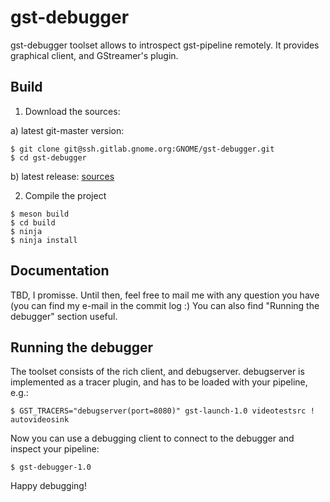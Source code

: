 # gst-debugger

gst-debugger toolset allows to introspect gst-pipeline remotely. It provides graphical client, and GStreamer's plugin. 

## Build
1. Download the sources:

  a) latest git-master version:
   ```shell
   $ git clone git@ssh.gitlab.gnome.org:GNOME/gst-debugger.git
   $ cd gst-debugger
   ```
  b) latest release: [sources](https://download.gnome.org/sources/gst-debugger/)

2. Compile the project
```shell
$ meson build
$ cd build
$ ninja
$ ninja install
```

## Documentation
TBD, I promisse. Until then, feel free to mail me with any question you have (you can find my e-mail in the commit log :)
You can also find "Running the debugger" section useful.

## Running the debugger
The toolset consists of the rich client, and debugserver. debugserver is implemented as a tracer plugin, and has to be loaded with your pipeline, e.g.:
```shell
$ GST_TRACERS="debugserver(port=8080)" gst-launch-1.0 videotestsrc ! autovideosink
```

Now you can use a debugging client to connect to the debugger and inspect your pipeline:
```shell
$ gst-debugger-1.0
```

Happy debugging!
